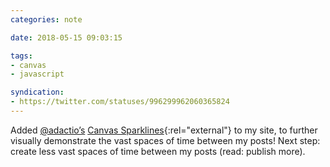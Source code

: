 ```yaml
---
categories: note

date: 2018-05-15 09:03:15

tags:
- canvas
- javascript

syndication:
- https://twitter.com/statuses/996299962060365824
---
```



Added <a rel="external" href="https://twitter.com/adactio" title="Jeremy Keith on Twitter">@adactio’s</a> [Canvas Sparklines](https://adactio.com/journal/5941){:rel="external"} to my site, to further visually demonstrate the vast spaces of time between my posts! Next step: create less vast spaces of time between my posts (read: publish more).
